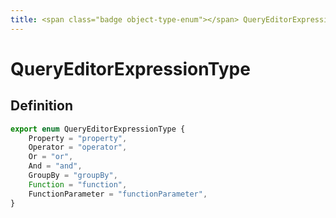 ```yaml
---
title: <span class="badge object-type-enum"></span> QueryEditorExpressionType
---
```

# <span class="badge object-type-enum"></span> QueryEditorExpressionType

## Definition

```typescript
export enum QueryEditorExpressionType {
	Property = "property",
	Operator = "operator",
	Or = "or",
	And = "and",
	GroupBy = "groupBy",
	Function = "function",
	FunctionParameter = "functionParameter",
}

```
